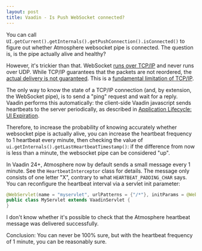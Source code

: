 ```yaml
---
layout: post
title: Vaadin - Is Push WebSocket connected?
---
```


You can call `UI.getCurrent().getInternals().getPushConnection().isConnected()`
to figure out whether Atmosphere websocket pipe is connected. The question is,
is the pipe actually alive and healthy?

However, it's trickier than that. WebSocket [runs over TCP/IP](https://stackoverflow.com/a/9204009/377320)
and never runs over UDP. While TCP/IP guarantees that the packets are not reordered,
the [actual delivery is not guaranteed](https://stackoverflow.com/questions/36055098/is-websocket-connection-reliable).
This is a [fundamental limitation of TCP/IP](../tcp-ip-sucks/).

The only way to know the state of a TCP/IP connection (and, by extension, the WebSocket pipe),
is to send a "ping" request and wait for a reply. Vaadin performs this automatically:
the client-side Vaadin javascript sends heartbeats to the server periodically, as described
in [Application Lifecycle: UI Expiration](https://vaadin.com/docs/latest/advanced/application-lifecycle#application.lifecycle.ui-expiration).

Therefore, to increase the probability of knowing accurately whether websocket pipe is actually alive,
you can increase the heartbeat frequency to 1 heartbeat every minute, then checking
the value of `ui.getInternals().getLastHeartbeatTimestamp()`: if the difference from now
is less than a minute, the websocket pipe can be considered "up".

In Vaadin 24+, Atmosphere now by default sends a small message every 1 minute.
See the `HeartbeatInterceptor` class for details. The message only consists of one letter "X",
contrary to what `HEARTBEAT_PADDING_CHAR` says. You can reconfigure the heartbeat interval
via a servlet init parameter:

```java
@WebServlet(name = "myservlet", urlPatterns = {"/*"}, initParams = @WebInitParam(name = ApplicationConfig.HEARTBEAT_INTERVAL_IN_SECONDS, value = "2"))
public class MyServlet extends VaadinServlet {
}
```

I don't know whether it's possible to check that the Atmosphere heartbeat message was delivered successfully.

Conclusion: You can never be 100% sure, but with the heartbeat frequency of 1 minute, you can
be reasonably sure.
